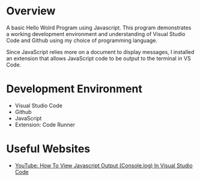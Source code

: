 # Overview

A basic Hello Wolrd Program using Javascript. This program demonstrates a working development environment and understanding of Visual Studio Code and Github using my choice of programming language.

Since JavaScript relies more on a document to display messages, I installed an extension that allows JavaScript code to be output to the terminal in VS Code.


# Development Environment

* Visual Studio Code
* Github
* JavaScript
* Extension: Code Runner


# Useful Websites

* [YouTube: How To View Javascript Output (Console.log) In Visual Studio Code](https://www.youtube.com/watch?v=X_TVF96Kqcw)
